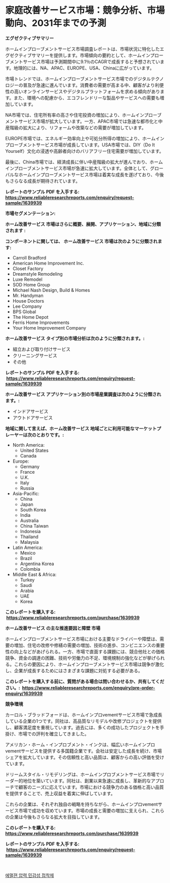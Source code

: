 <p><h1>家庭改善サービス市場：競争分析、市場動向、2031年までの予測</h1></p><p><strong>エグゼクティブサマリー</strong></p>
<p><p>ホームインプローブメントサービス市場調査レポートは、市場状況に特化したエグゼクティブサマリーを提供します。市場傾向の要約として、ホームインプローブメントサービス市場は予測期間中に9.1％のCAGRで成長すると予想されています。地理的には、NA、APAC、EUROPE、USA、Chinaに広がっています。</p><p>市場トレンドでは、ホームインプローブメントサービス市場でのデジタルテクノロジーの普及が急速に進んでいます。消費者の需要が高まる中、顧客がより利便性の高いオンラインサービスやデジタルプラットフォームを求める傾向があります。また、環境への配慮から、エコフレンドリーな製品やサービスへの需要も増加しています。</p><p>NA市場では、住宅所有率の高さや住宅投資の増加により、ホームインプローブメントサービス市場が拡大しています。一方、APAC市場では急速な都市化と中産階級の拡大により、リフォームや改築などの需要が増加しています。</p><p>EUROPE市場では、エネルギー効率向上や可処分所得の増加により、ホームインプローブメントサービス市場が成長しています。USA市場では、DIY（Do It Yourself）文化の浸透や高齢者向けのバリアフリー住宅需要が増加しています。</p><p>最後に、China市場では、経済成長に伴い中産階級の拡大が進んでおり、ホームインプローブメントサービス市場が急速に拡大しています。全体として、グローバルなホームインプローブメントサービス市場は着実な成長を遂げており、今後もさらなる成長が期待されています。</p></p>
<p><strong>レポートのサンプル PDF を入手する: <a href="https://www.reliableresearchreports.com/enquiry/request-sample/1639939">https://www.reliableresearchreports.com/enquiry/request-sample/1639939</a></strong></p>
<p><strong>市場セグメンテーション:</strong></p>
<p><strong> ホーム改善サービス 市場はさらに概要、展開、アプリケーション、地域に分類されます :</strong></p>
<p><strong>コンポーネントに関しては、 ホーム改善サービス 市場は次のように分類されます: &nbsp;</strong></p>
<p><ul><li>Carroll Bradford</li><li>American Home Improvement Inc.</li><li>Closet Factory</li><li>Dreamstyle Remodeling</li><li>Luxe Remodel</li><li>SOD Home Group</li><li>Michael Nash Design, Build & Homes</li><li>Mr. Handyman</li><li>House Doctors</li><li>Lee Company</li><li>BPS Global</li><li>The Home Depot</li><li>Ferris Home Improvements</li><li>Your Home Improvement Company</li></ul></p>
<p><strong> ホーム改善サービス タイプ別の市場分析は次のように分類されます。:</strong></p>
<p><ul><li>組立および取り付けサービス</li><li>クリーニングサービス</li><li>その他</li></ul></p>
<p><strong>レポートのサンプル PDF を入手する: &nbsp;<a href="https://www.reliableresearchreports.com/enquiry/request-sample/1639939">https://www.reliableresearchreports.com/enquiry/request-sample/1639939</a></strong></p>
<p><strong> ホーム改善サービス アプリケーション別の市場産業調査は次のように分類されます。:</strong></p>
<p><ul><li>インドアサービス</li><li>アウトドアサービス</li></ul></p>
<p><strong>地域に関して言えば、ホーム改善サービス 地域ごとに利用可能なマーケットプレーヤーは次のとおりです。:</strong></p>
<p><ul>
    <li>
        North America:
        <ul>
            <li>United States</li>
            <li>Canada</li>
        </ul>
    </li>
    <li>
        Europe:
        <ul>
            <li>Germany</li>
            <li>France</li>
            <li>U.K.</li>
            <li>Italy</li>
            <li>Russia</li>
        </ul>
    </li>
    <li>
        Asia-Pacific:
        <ul>
            <li>China</li>
            <li>Japan</li>
            <li>South Korea</li>
            <li>India</li>
            <li>Australia</li>
            <li>China Taiwan</li>
            <li>Indonesia</li>
            <li>Thailand</li>
            <li>Malaysia</li>
        </ul>
    </li>
    <li>
        Latin America:
        <ul>
            <li>Mexico</li>
            <li>Brazil</li>
            <li>Argentina Korea</li>
            <li>Colombia</li>
        </ul>
    </li>
    <li>
        Middle East & Africa:
        <ul>
            <li>Turkey</li>
            <li>Saudi</li>
            <li>Arabia</li>
            <li>UAE</li>
            <li>Korea</li>
        </ul>
    </li>
    </ul></p>
<p><strong>このレポートを購入する: &nbsp;<a href="https://www.reliableresearchreports.com/purchase/1639939">https://www.reliableresearchreports.com/purchase/1639939</a></strong></p>
<p><strong>ホーム改善サービス の主な推進要因と障壁 市場</strong></p>
<p><p>ホームインプローブメントサービス市場における主要なドライバーや障壁は、需要の増加、住宅の改修や修繕の需要の増加、技術の進歩、コンビニエンスの重要性の向上などがあげられる。一方、市場で直面する課題には、競合他社との価格競争、資金の調達の困難、技術や労働力の不足、環境規制の強化などが挙げられる。これらの要因により、ホームインプローブメントサービス市場は競争が激化し、企業が成長するためにはさまざまな課題に対処する必要がある。</p></p>
<p><strong>このレポートを購入する前に、質問がある場合は問い合わせるか、共有してください。:&nbsp; <a href="https://www.reliableresearchreports.com/enquiry/pre-order-enquiry/1639939">https://www.reliableresearchreports.com/enquiry/pre-order-enquiry/1639939</a></strong></p>
<p><strong>競争環境</strong></p>
<p><p>カーロル・ブラッドフォードは、ホームインプロvementサービス市場で急成長している企業の1つです。同社は、高品質なリモデルや改修プロジェクトを提供し、顧客満足度を重視しています。過去には、多くの成功したプロジェクトを手掛け、市場での評判を確立してきました。</p><p>アメリカン・ホーム・インプロブメント・インクは、幅広いホームインプロvementサービスを提供する多国籍企業です。会社は安定した成長を続け、市場シェアを拡大しています。その信頼性と高い品質は、顧客からの高い評価を受けています。</p><p>ドリームスタイル・リモデリングは、ホームインプロブメントサービス市場でリーダー的地位を築いています。同社は、創業以来急速に成長し、革新的なアプローチで顧客のニーズに応えています。市場における競争力のある価格と高い品質を提供することで、売上収益を着実に伸ばしています。</p><p>これらの企業は、それぞれ独自の戦略を持ちながら、ホームインプロvementサービス市場で成功を収めています。市場の成長と需要の増加に支えられ、これらの企業は今後もさらなる拡大を目指しています。</p></p>
<p><strong>このレポートを購入する: &nbsp; <a href="https://www.reliableresearchreports.com/purchase/1639939">https://www.reliableresearchreports.com/purchase/1639939</a></strong></p>
<p><strong>レポートのサンプル PDF を入手する: &nbsp;<a href="https://www.reliableresearchreports.com/enquiry/request-sample/1639939">https://www.reliableresearchreports.com/enquiry/request-sample/1639939</a></strong><strong></strong></p>
<p>&nbsp;</p>
<p><p><a href="https://github.com/darrellockm3ytan895656/Market-Research-Report-List-1/blob/main/10292438738.md">에멀젼 압력 민감성 접착제</a></p></p>
